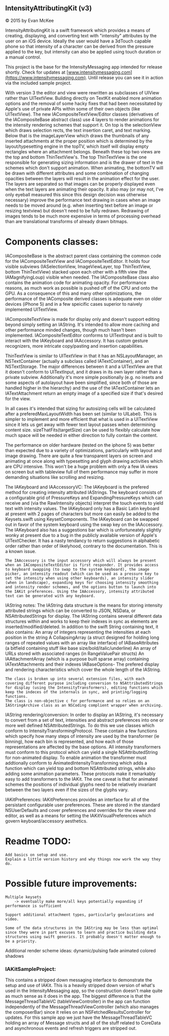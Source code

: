 ## IntensityAttributingKit (v3)
© 2015 by Evan McKee

IntensityAttributingKit is a swift framework which provides a means of creating, displaying, and converting text with "intensity" attributes by the user on an iOS device. Ideally the user would have a 3dTouch capable phone so that intensity of a character can be derived from the pressure applied to the key, but intensity can also be applied using touch duration or a manual control. 

This project is the base for the IntensityMessaging app intended for release shortly. Check for updates at [www.intensitymessaging.com](https://www.intensitymessaging.com). Until release you can see it in action via the included sample project.

With version 3 the editor and view were rewritten as subclasses of UIView rather than UITextView. Building directly on TextKit enabled more animation options and the removal of some hacky fixes that had been necessitated by Apple's use of private APIs within some of their own objects (like UITextView). The new IACompositeTextView/Editor classes (derivatives of the IACompositeBase abstract class) use 4 layers to render animations for the intensity rendering schemes that support it. On top is the selectionView which draws selection rects, the text insertion caret, and text marking. Below that is the imageLayerView which draws the thumbnails of any inserted attachments at the proper position which is determined by the layout/typesetting engine in the topTV, which itself will display empty rectangles where an attachment belongs. Beneath these top two views are the top and bottom ThinTextView's. The top ThinTextView is the one responsible for generating sizing information and is the drawer of text in the schemes which don't support animation. When animating, the bottomTV will be drawn with different attributes and some combination of changing opacities between the layers will result in the animation effect for the user. The layers are separated so that images can be properly displayed even when the text layers are animating their opacity. It also may (or may not, I've only eyeball measured this since this design decision was otherwise necessary) improve the performance text drawing in cases when an image needs to be moved around (e.g. when inserting text before an image or resizing textview) but doesn't need to be fully redrawn. Redrawing of images tends to be much more expensive in terms of processing overhead than are translational transforms of already drawn bitmaps. 

# Components classes:

IACompositeBase is the abstract parent class containing the common code for the IACompositeTextView and IACompositeTextEditor. It holds four visible subviews (IASelectionView, ImageViewLayer, top ThinTextView, bottom ThinTextView) stacked upon each other with a fifth view (the IAMagnifyingLoup) visible when needed. The IACompositeBase class also contains the animation code for animating opacity. For performance reasons, as much work as possible is pushed off of the CPU and onto the GPU. As a consequence of this and many other optimizations, the performance of the IAComposite derived classes is adequate even on older devices (iPhone 5) and in a few speicific cases superior to naively implemented UITextView.

IACompositeTextView is made for display only and doesn't support editing beyond simply setting an IAString. It's intended to allow more caching and other performance minded changes, though much hasn't been implemented.
IACompositeTextEditor conforms to UITextInput and is built to interact with the IAKeyboard and IAAccessory. It has custom gesture recognizers, more intricate copy/pasting and insertion capabilities.

ThinTextView is similar to UITextView in that it has an NSLayoutManager, an NSTextContainer (actually a subclass called IATextContainer), and an NSTextStorage. The major differences between it and a UITextView are that it doesn't conform to UITextInput, and it draws in its own layer rather than a private subview. Additionally it's more simple positionally (e.g. no insets and some aspects of autolayout have been simplified, since both of those are handled higher in the hierarchy) and the use of the IATextContainer lets an IATextAttachment return an empty image of a specified size if that's desired for the view.

In all cases it's intended that sizing for autosizing cells will be calculated after a preferedMaxLayoutWidth has been set (similar to UILabel). This is simpler to implement and more efficient that what is used in a UITextView since it lets us get away with fewer text layout passes when determining content size. sizeThatFits(targetSize) can be used to flexibly calculate how much space will be needed in either direction to fully contain the content.

The performance on older hardware (tested on the iphone 5) was better than expected due to a variety of optimizations, particularly with layout and image drawing. There are quite a few transparent layers on screen and animating at once along with typesetting and glyph drawing activities which are CPU intensive. This won't be a huge problem with only a few IA views on screen but with tableview full of them performance may suffer in more demanding situations like scrolling and resizing.


The IAKeyboard and IAAccessoryVC:
    The IAKeyboard is the prefered method for creating intensity attributed IAStrings. The keyboard consists of a configurable grid of PressureKeys and ExpandingPressureKeys which can receive and (via the RawIntensity objects) interpret the touch events to yield text with intensity values. The IAKeyboard only has a Basic Latin keyboard at present with 2 pages of characters but more can easily be added to the Keysets.swift using KeysetComponents. The IAKeyboard can be swapped out in favor of the system keyboard using the swap key on the IAAccessory. The IAKeyboard also has a suggestions bar which is unfortuneately slightly wonky at present due to a bug in the publicly available version of Apple's UITextChecker. It has a nasty tendancy to return suggestions in alphabetic order rather than order of likelyhood, contrary to the documentation. This is a known issue.

    The IAAccessory is the input accessory which will always be present when an IACompositeTextEditor is first responder. It provides access to keyboard swapping (to swap to the system keyboard), the image picker, an intensity readout (which can be used as a pressure key to set the intensity when using other keyboards), an intensity slider (when in landscape), expanding keys for choosing intensity smoothing and intensity render schemes, and the options button to launch into the IAKit preferences. Using the IAAccessory, intensity attributed text can be generated with any keyboard.



IAString notes:
The IAString data structure is the means for storing intensity attributed strings which can be converted to JSON, NSData, or NSAttributedStrings for display. The IAString contains several different data structures within and works to keep their indexes in sync as elements are inserted/modified/deleted. In addition to the swift String containing text, it also contains:
        An array of integers representing the intensities at each position in the string
        A CollapsingArray (a struct designed for holding long ranges of repeated values with an array like interface) of IABaseAttributes (a bitfield containing stuff like base size/bold/italic/underline)
        An array of URLs stored with associated ranges (in RangeValuePair structs)
        An IAAttachmentArray (which is a purpose built sparse array) containing IATextAttachments and their indexes
        IABaseOptions- The prefered display and rendering characteristics which cover the whole length of the IAString.

    The class is broken up into several extension files, with each covering different purpose including conversion to NSAttributedStrings for display (using the IntensityTransformers), editing functions which keep the indeces of the internals in sync, and printing/logging functions.
    The class is non-objective c for performance and so relies on an IAStringArchive class as an NSCoding complient wrapper when archiving.

IAString rendering/conversion:
    In order to display an IAString, it's necessary to convert from a set of text, intensities and abstract preferences into one or more well defined NSAttributedStrings. To do this we use classes which conform to IntensityTransformingProtocol. These contain a few functions which specify how many steps of intensity are used by the transformer (ie binning), how each bin is represented, and how each of those representations are affected by the base options. All intensity transformers must conform to this protocol which can yield a single NSAttributedString for non-animated display. To enable animation the transformer must addtionally conform to AnimatedIntensityTransforming which adds a function which can yield top and bottom NSAttributed strings, while also adding some animation parameters.
    These protocols make it remarkably easy to add transformers to the IAKit. The one caveat is that for animated schemes the positions of individual glyphs need to be relatively invariant between the two layers even if the sizes of the glyphs vary.  


IAKitPreferences:
    IAKitPreferences provides an interface for all of the persistant configurable user preferences. These are stored in the standard NSUserDefaults and cover preferences and overrides for the viewer and editor, as well as a means for setting the IAKitVisualPreferences which govern keyboard/accessory aesthetics. 




# Readme TODO:
    Add basics on setup and use.
    Explain a little version history and why things now work the way they do.
    



# Possible future improvements:
    Multiple keysets
        -> eventually make more/all keys potentially expanding if performance is sufficient

    Support additional attachment types, particularly geolocations and video.

    Some of the data structures in the IAString may be less than optimal since they were in part excuses to learn and practice building data structures using swift generics. It probably doesn't matter enough to be a priority.

Additional render scheme ideas:
    dynamic/pulsing fade
    animated colored shadows




### IAKitSampleProject:
This contains a stripped down messaging interface to demonstrate the setup and use of IAKit. This is a heavily stripped down version of what's used in the IntensityMessaging app, so the construction doesn't make quite as much sense as it does in the app.
The biggest difference is that the MessageThreadTableVC (tableViewController) in the app can function independently of the MessageThreadViewController (which also manages the composerBar) since it relies on an NSFetchedResultsController for updates. For this sample app we just have the MessageThreadTableVC holding an array of Message structs and all of the stuff related to CoreData and asynchronous events and refresh triggers are stripped out. 

